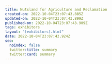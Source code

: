 ```yaml
---
title: Nutsland for Agriculture and Reclamation
created-on: 2022-10-04T23:07:43.885Z
updated-on: 2022-10-04T23:07:43.899Z
published-on: 2022-10-04T23:07:43.909Z
tags: exhibitors
layout: "[exhibitors].html"
date: 2022-10-04T23:07:43.924Z
seo:
  noindex: false
  twitter:title: summary
  twitter:card: summary
---
```

